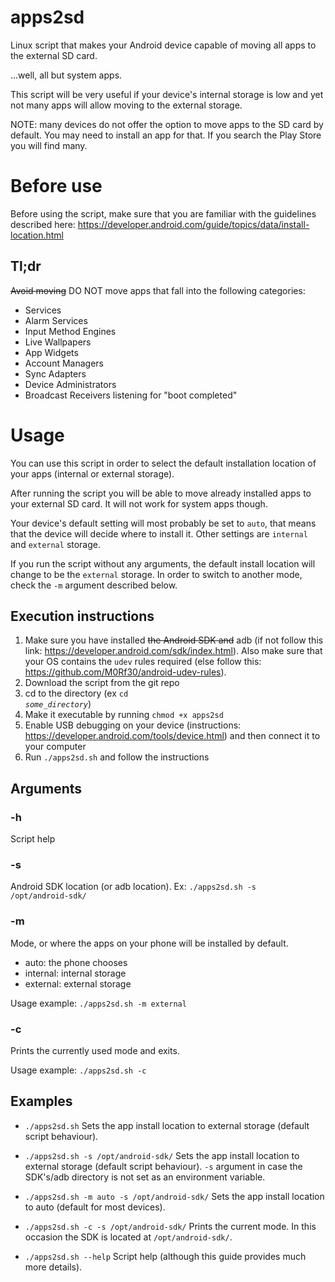 apps2sd
=======

Linux script that makes your Android device capable of moving all apps to the external SD card.

...well, all but system apps.

This script will be very useful if your device's internal storage is low and yet not many apps will allow moving to the external storage.

NOTE: many devices do not offer the option to move apps to the SD card by default. You may need to install an app for that. If you search the Play Store you will find many.

# Before use #

Before using the script, make sure that you are familiar with the guidelines described here: https://developer.android.com/guide/topics/data/install-location.html

## Tl;dr ##

~~Avoid moving~~ DO NOT move apps that fall into the following categories:

* Services
* Alarm Services
* Input Method Engines
* Live Wallpapers
* App Widgets
* Account Managers
* Sync Adapters
* Device Administrators
* Broadcast Receivers listening for "boot completed"

# Usage #

You can use this script in order to select the default installation location of your apps (internal or external storage).

After running the script you will be able to move already installed apps to your external SD card. It will not work for system apps though.

Your device's default setting will most probably be set to <code>auto</code>, that means that the device will decide where to install it. Other settings are <code>internal</code> and <code>external</code> storage.

If you run the script without any arguments, the default install location will change to be the <code>external</code> storage. In order to switch to another mode, check the <code>-m</code> argument described below.

## Execution instructions ##

1. Make sure you have installed ~~the Android SDK and~~ adb (if not follow this link: https://developer.android.com/sdk/index.html).
Also make sure that your OS contains the <code>udev</code> rules required (else follow this: https://github.com/M0Rf30/android-udev-rules).
2. Download the script from the git repo
3. cd to the directory (ex <code>cd _some_directory_</code>)
4. Make it executable by running <code>chmod +x apps2sd</code>
5. Enable USB debugging on your device (instructions: https://developer.android.com/tools/device.html) and then connect it to your computer
6. Run <code>./apps2sd.sh</code> and follow the instructions

## Arguments ##

### -h ###

Script help

### -s ###

Android SDK location (or adb location). Ex: <code>./apps2sd.sh -s /opt/android-sdk/</code>

### -m ###

Mode, or where the apps on your phone will be installed by default.

* auto: the phone chooses
* internal: internal storage
* external: external storage

Usage example: <code>./apps2sd.sh -m external</code>

### -c ###

Prints the currently used mode and exits.

Usage example: <code>./apps2sd.sh -c</code>

## Examples ##

* <code>./apps2sd.sh</code>
Sets the app install location to external storage (default script behaviour).

* <code>./apps2sd.sh -s /opt/android-sdk/</code>
Sets the app install location to external storage (default script behaviour). <code>-s</code> argument in case the SDK's/adb directory is not set as an environment variable.

* <code>./apps2sd.sh -m auto -s /opt/android-sdk/</code>
Sets the app install location to auto (default for most devices).

* <code>./apps2sd.sh -c -s /opt/android-sdk/</code>
Prints the current mode. In this occasion the SDK is located at <code>/opt/android-sdk/</code>.

* <code>./apps2sd.sh --help</code>
Script help (although this guide provides much more details).